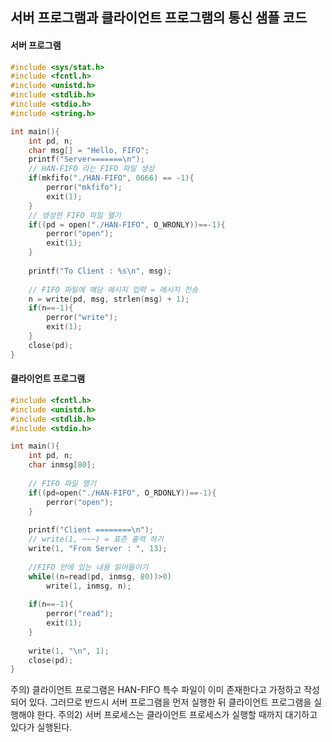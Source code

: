 ## 서버 프로그램과 클라이언트 프로그램의 통신 샘플 코드

#### 서버 프로그램
```c
#include <sys/stat.h>
#include <fcntl.h>
#include <unistd.h>
#include <stdlib.h>
#include <stdio.h>
#include <string.h>

int main(){
	int pd, n;
	char msg[] = "Hello, FIFO";
	printf("Server=======\n");
	// HAN-FIFO 라는 FIFO 파일 생성
	if(mkfifo("./HAN-FIFO", 0666) == -1){
		perror("mkfifo");
		exit(1);
	}
	// 생성한 FIFO 파일 열기
	if((pd = open("./HAN-FIFO", O_WRONLY))==-1){
		perror("open");
		exit(1);
	}
	
	printf("To Client : %s\n", msg);
	
	// FIFO 파일에 해당 메시지 입력 = 메시지 전송
	n = write(pd, msg, strlen(msg) + 1);
	if(n==-1){
		perror("write");
		exit(1);
	}
	close(pd);
}
```

#### 클라이언트 프로그램
```c
#include <fcntl.h>
#include <unistd.h>
#include <stdlib.h>
#include <stdio.h>

int main(){
	int pd, n;
	char inmsg[80];
	
	// FIFO 파일 열기
	if((pd=open("./HAN-FIFO", O_RDONLY))==-1){
		perror("open");
	}
	
	printf("Client ========\n");
	// write(1, ~~~) = 표준 출력 하기
	write(1, "From Server : ", 13);
	
	//FIFO 안에 있는 내용 읽어들이기
	while((n=read(pd, inmsg, 80))>0)
		write(1, inmsg, n);
	
	if(n==-1){
		perror("read");
		exit(1);
	}
	
	write(1, "\n", 1);
	close(pd);
}
```

주의) 클라이언트 프로그램은 HAN-FIFO 특수 파일이 이미 존재한다고 가정하고 작성되어 있다.
그러므로 반드시 서버 프로그램을 먼저 실행한 뒤 클라이언트 프로그램을 실행해야 한다.
주의2) 서버 프로세스는 클라이언트 프로세스가 실행할 때까지 대기하고 있다가 실행된다.